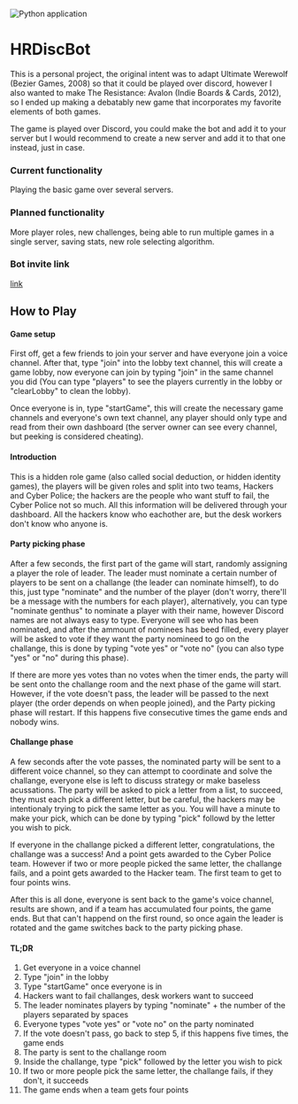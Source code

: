 ![Python application](https://github.com/Genthus/HRDiscBot/workflows/Python%20application/badge.svg)
# HRDiscBot

This is a personal project, the original intent was to adapt Ultimate Werewolf (Bezier Games, 2008) so that it could be played over discord, however I also wanted to make The Resistance: Avalon (Indie Boards & Cards, 2012), so I ended up making a debatably new game that incorporates my favorite elements of both games.

The game is played over Discord, you could make the bot and add it to your server but I would recommend to create a new server and add it to that one instead, just in case.

### Current functionality

Playing the basic game over several servers.

### Planned functionality

More player roles, new challenges, being able to run multiple games in a single server, saving stats, new role selecting algorithm.

### Bot invite link

[link](https://discordapp.com/oauth2/authorize?client_id=695448051690504313&scope=bot&permissions=8)

## How to Play

#### Game setup

First off, get a few friends to join your server and have everyone join a voice channel. After that, type "join" into the lobby text channel, this will create a game lobby, now everyone can join by typing "join" in the same channel you did (You can type "players" to see the players currently in the lobby or "clearLobby" to clean the lobby).

Once everyone is in, type "startGame", this will create the necessary game channels and everyone's own text channel, any player should only type and read from their own dashboard (the server owner can see every channel, but peeking is considered cheating).

#### Introduction

This is a hidden role game (also called social deduction, or hidden identity games), the players will be given roles and split into two teams, Hackers and Cyber Police; the hackers are the people who want stuff to fail, the Cyber Police not so much. All this information will be delivered through your dashboard. All the hackers know who eachother are, but the desk workers don't know who anyone is.

#### Party picking phase

After a few seconds, the first part of the game will start, randomly assigning a player the role of leader. The leader must nominate a certain number of players to be sent on a challange (the leader can nominate himself), to do this, just type "nominate" and the number of the player (don't worry, there'll be a message with the numbers for each player), alternatively, you can type "nominate genthus" to nominate a player with their name, however Discord names are not always easy to type. Everyone will see who has been nominated, and after the ammount of nominees has beed filled, every player will be asked to vote if they want the party nomineed to go on the challange, this is done by typing "vote yes" or "vote no" (you can also type "yes" or "no" during this phase).

If there are more yes votes than no votes when the timer ends, the party will be sent onto the challange room and the next phase of the game will start. However, if the vote doesn't pass, the leader will be passed to the next player (the order depends on when people joined), and the Party picking phase will restart. If this happens five consecutive times the game ends and nobody wins.

#### Challange phase

A few seconds after the vote passes, the nominated party will be sent to a different voice channel, so they can attempt to coordinate and solve the challange, everyone else is left to discuss strategy or make baseless acussations. The party will be asked to pick a letter from a list, to succeed, they must each pick a different letter, but be careful, the hackers may be intentionaly trying to pick the same letter as you. You will have a minute to make your pick, which can be done by typing "pick" followd by the letter you wish to pick.

If everyone in the challange picked a different letter, congratulations, the challange was a success! And a point gets awarded to the Cyber Police team. However if two or more people picked the same letter, the challange fails, and a point gets awarded to the Hacker team. The first team to get to four points wins.

After this is all done, everyone is sent back to the game's voice channel, results are shown, and if a team has accumulated four points, the game ends. But that can't happend on the first round, so once again the leader is rotated and the game switches back to the party picking phase.

#### TL;DR
<ol>
    <li>Get everyone in a voice channel</li>
    <li>Type "join" in the lobby</li>
    <li>Type "startGame" once everyone is in</li>
    <li>Hackers want to fail challanges, desk workers want to succeed</li>
    <li>The leader nominates players by typing "nominate" + the number of the players separated by spaces</li>
    <li>Everyone types "vote yes" or "vote no" on the party nominated</li>
    <li>If the vote doesn't pass, go back to step 5, if this happens five times, the game ends</li>
    <li>The party is sent to the challange room</li>
    <li>Inside the challange, type "pick" followed by the letter you wish to pick</li>
    <li>If two or more people pick the same letter, the challange fails, if they don't, it succeeds</li>
    <li>The game ends when a team gets four points</li>

